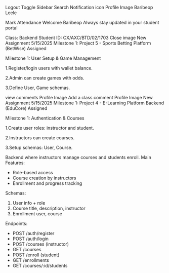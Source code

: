 Logout
Toggle Sidebar
Search
Notification icon
Profile Image
Baribeop Leele

Mark Attendance
Welcome Baribeop
Always stay updated in your student portal

Class: Backend
Student ID: CX/AXC/BTD/02/1703
Close image
New Assignment
5/15/2025
Milestone 1: Project 5 - Sports Betting Platform (BetWise)
Assigned

Milestone 1: User Setup & Game Management



1.Register/login users with wallet balance.



2.Admin can create games with odds.



3.Define User, Game schemas.



view comments
Profile Image
Add a class comment
Profile Image
New Assignment
5/15/2025
Milestone 1: Project 4 - E-Learning Platform Backend (EduCore)
Assigned

Milestone 1: Authentication & Courses



1.Create user roles: instructor and student.



2.Instructors can create courses.



3.Setup schemas: User, Course.



Backend where instructors manage courses and students enroll. 
Main Features: 
- Role-based access 
- Course creation by instructors 
- Enrollment and progress tracking 

Schemas: 
1. User info + role 
2. Course title, description, instructor 
3. Enrollment user, course 

Endpoints: 
- POST /auth/register 
- POST /auth/login 
- POST /courses (instructor) 
- GET /courses 
- POST /enroll (student) 
- GET /enrollments 
- GET /courses/:id/students